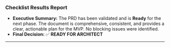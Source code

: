 ### **Checklist Results Report**

* **Executive Summary:** The PRD has been validated and is **Ready** for the next phase. The document is comprehensive, consistent, and provides a clear, actionable plan for the MVP. No blocking issues were identified.
* **Final Decision:** ✅ **READY FOR ARCHITECT**

***
